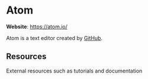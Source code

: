 # Atom

**Website**: <https://atom.io/>

Atom is a text editor created by [GitHub](/topics/GitHub).

## Resources

External resources such as tutorials and documentation
